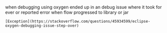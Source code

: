 when debugging using oxygen ended up in an debug issue where it took for ever or reported error when flow progressed to library or jar

    [Exception](https://stackoverflow.com/questions/45934599/eclipse-oxygen-debugging-issue-step-over)


